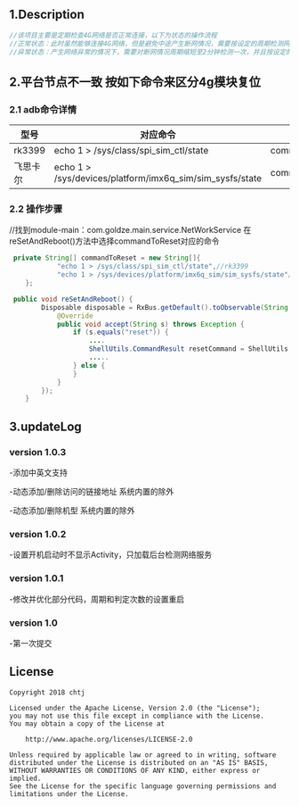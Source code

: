 ## 1.Description 
```groovy
//该项目主要是定期检查4G网络是否正常连接，以下为状态的操作流程
//正常状态：此时虽然能够连接4G网络，但是避免中途产生断网情况，需要按设定的周期检测网络情况
//异常状态：产生网络异常的情况下，需要对断网情况周期缩短至2分钟检测一次，并且按设定的次数进行判定，达到次数时按 step2步骤来操作
```
## 2.平台节点不一致 按如下命令来区分4g模块复位
### 2.1 adb命令详情
 型号  | 对应命令  | 备注
 ---- | ----- | ------  
 rk3399  | echo 1 > /sys/class/spi_sim_ctl/state | commandToReset[0] 
 飞思卡尔  | echo 1 > /sys/devices/platform/imx6q_sim/sim_sysfs/state | commandToReset[1]  

### 2.2 操作步骤
//找到module-main：com.goldze.main.service.NetWorkService 在reSetAndReboot()方法中选择commandToReset对应的命令
```java
 private String[] commandToReset = new String[]{
            "echo 1 > /sys/class/spi_sim_ctl/state",//rk3399
            "echo 1 > /sys/devices/platform/imx6q_sim/sim_sysfs/state"//飞思卡尔
    };
```
```java
 public void reSetAndReboot() {
        Disposable disposable = RxBus.getDefault().toObservable(String.class).subscribe(new Consumer<String>() {
            @Override
            public void accept(String s) throws Exception {
                if (s.equals("reset")) {
                    ....
                    ShellUtils.CommandResult resetCommand = ShellUtils.execCommand(commandToReset[1], false);//在这里设置commandToReset对应的命令
                    .....
                } else {
                }
            }
        });
    }
```
## 3.updateLog
### version 1.0.3

-添加中英文支持

-动态添加/删除访问的链接地址  系统内置的除外

-动态添加/删除机型  系统内置的除外

### version 1.0.2
-设置开机启动时不显示Activity，只加载后台检测网络服务
### version 1.0.1
-修改并优化部分代码，周期和判定次数的设置重启
### version 1.0
-第一次提交
## License

    Copyright 2018 chtj
 
    Licensed under the Apache License, Version 2.0 (the "License");
    you may not use this file except in compliance with the License.
    You may obtain a copy of the License at
 
        http://www.apache.org/licenses/LICENSE-2.0
 
    Unless required by applicable law or agreed to in writing, software
    distributed under the License is distributed on an "AS IS" BASIS,
    WITHOUT WARRANTIES OR CONDITIONS OF ANY KIND, either express or implied.
    See the License for the specific language governing permissions and
    limitations under the License.